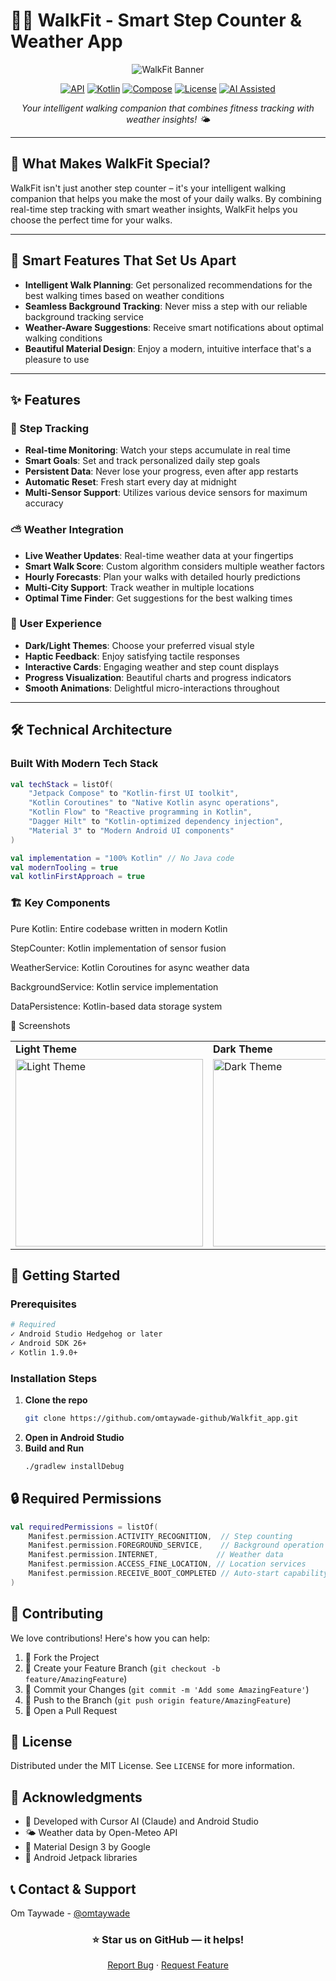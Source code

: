 # 🚶‍♂️ WalkFit - Smart Step Counter & Weather App

<div align="center">

![WalkFit Banner](app/src/main/ic_launcher-playstore.png)

[![API](https://img.shields.io/badge/API-26%2B-brightgreen.svg)](https://android-arsenal.com/api?level=26)
[![Kotlin](https://img.shields.io/badge/Kotlin-1.9.0-blue.svg)](https://kotlinlang.org)
[![Compose](https://img.shields.io/badge/Compose-1.5.0-orange.svg)](https://developer.android.com/jetpack/compose)
[![License](https://img.shields.io/badge/License-MIT-green.svg)](LICENSE)
[![AI Assisted](https://img.shields.io/badge/AI%20Assisted-Claude%20%2B%20Cursor-blueviolet.svg)](https://cursor.sh)

*Your intelligent walking companion that combines fitness tracking with weather insights! 🌤️*

</div>

---

## 🌟 What Makes WalkFit Special?

WalkFit isn't just another step counter – it's your intelligent walking companion that helps you make the most of your daily walks. By combining real-time step tracking with smart weather insights, WalkFit helps you choose the perfect time for your walks.

---

## 🎯 Smart Features That Set Us Apart

- **Intelligent Walk Planning**: Get personalized recommendations for the best walking times based on weather conditions  
- **Seamless Background Tracking**: Never miss a step with our reliable background tracking service  
- **Weather-Aware Suggestions**: Receive smart notifications about optimal walking conditions  
- **Beautiful Material Design**: Enjoy a modern, intuitive interface that's a pleasure to use  

---


## ✨ Features

### 🦶 Step Tracking
- **Real-time Monitoring**: Watch your steps accumulate in real time  
- **Smart Goals**: Set and track personalized daily step goals  
- **Persistent Data**: Never lose your progress, even after app restarts  
- **Automatic Reset**: Fresh start every day at midnight  
- **Multi-Sensor Support**: Utilizes various device sensors for maximum accuracy  

### ⛅ Weather Integration
- **Live Weather Updates**: Real-time weather data at your fingertips  
- **Smart Walk Score**: Custom algorithm considers multiple weather factors  
- **Hourly Forecasts**: Plan your walks with detailed hourly predictions  
- **Multi-City Support**: Track weather in multiple locations  
- **Optimal Time Finder**: Get suggestions for the best walking times  

### 🎨 User Experience
- **Dark/Light Themes**: Choose your preferred visual style  
- **Haptic Feedback**: Enjoy satisfying tactile responses  
- **Interactive Cards**: Engaging weather and step count displays  
- **Progress Visualization**: Beautiful charts and progress indicators  
- **Smooth Animations**: Delightful micro-interactions throughout  

---

## 🛠️ Technical Architecture

### Built With Modern Tech Stack
```kotlin
val techStack = listOf(
    "Jetpack Compose" to "Kotlin-first UI toolkit",
    "Kotlin Coroutines" to "Native Kotlin async operations",
    "Kotlin Flow" to "Reactive programming in Kotlin",
    "Dagger Hilt" to "Kotlin-optimized dependency injection",
    "Material 3" to "Modern Android UI components"
)

val implementation = "100% Kotlin" // No Java code
val modernTooling = true
val kotlinFirstApproach = true

```

### 🏗️ Key Components
Pure Kotlin: Entire codebase written in modern Kotlin

StepCounter: Kotlin implementation of sensor fusion

WeatherService: Kotlin Coroutines for async weather data

BackgroundService: Kotlin service implementation

DataPersistence: Kotlin-based data storage system

📱 Screenshots
<div align="center"> <table> <tr> <td><strong>Light Theme</strong></td> <td><strong>Dark Theme</strong></td> </tr> <tr> <td> <img src="app/src/main/assets/screenshots/light.jpeg" alt="Light Theme" width="300"/> </td> <td> <img src="app/src/main/assets/screenshots/dark.jpeg" alt="Dark Theme" width="300"/> </td> </tr> </table> </div>

## 🚀 Getting Started

### Prerequisites
```bash
# Required
✓ Android Studio Hedgehog or later
✓ Android SDK 26+
✓ Kotlin 1.9.0+
```

### Installation Steps
1. **Clone the repo**
   ```bash
   git clone https://github.com/omtaywade-github/Walkfit_app.git
   ```
2. **Open in Android Studio**
3. **Build and Run**
   ```bash
   ./gradlew installDebug
   ```

## 🔒 Required Permissions

```kotlin
val requiredPermissions = listOf(
    Manifest.permission.ACTIVITY_RECOGNITION,  // Step counting
    Manifest.permission.FOREGROUND_SERVICE,    // Background operation
    Manifest.permission.INTERNET,             // Weather data
    Manifest.permission.ACCESS_FINE_LOCATION, // Location services
    Manifest.permission.RECEIVE_BOOT_COMPLETED // Auto-start capability
)
```

## 🤝 Contributing

We love contributions! Here's how you can help:

1. 🍴 Fork the Project
2. 🔨 Create your Feature Branch (`git checkout -b feature/AmazingFeature`)
3. 💾 Commit your Changes (`git commit -m 'Add some AmazingFeature'`)
4. 📡 Push to the Branch (`git push origin feature/AmazingFeature`)
5. 🎉 Open a Pull Request

## 📝 License

Distributed under the MIT License. See `LICENSE` for more information.

## 🎉 Acknowledgments

- 🤖 Developed with Cursor AI (Claude) and Android Studio
- 🌤️ Weather data by Open-Meteo API
- 🎨 Material Design 3 by Google
- 📱 Android Jetpack libraries

## 📞 Contact & Support

Om Taywade - [@omtaywade](https://github.com/omtaywade-github)

<div align="center">

### ⭐ Star us on GitHub — it helps!

[Report Bug](https://github.com/omtaywade-github/Walkfit_app/issues) · [Request Feature](https://github.com/omtaywade-github/Walkfit_app/issues)

</div> 
